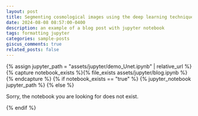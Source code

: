 ```yaml
---
layout: post
title: Segmenting cosmological images using the deep learning technique U-Net
date: 2024-08-08 08:57:00-0400
description: an example of a blog post with jupyter notebook
tags: formatting jupyter
categories: sample-posts
giscus_comments: true
related_posts: false
---
```


{% assign jupyter_path = "assets/jupyter/demo_Unet.ipynb" | relative_url %}
{% capture notebook_exists %}{% file_exists assets/jupyter/blog.ipynb %}{% endcapture %}
{% if notebook_exists == "true" %}
{% jupyter_notebook jupyter_path %}
{% else %}

<p>Sorry, the notebook you are looking for does not exist.</p>
{% endif %}

